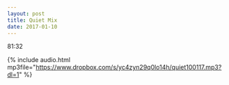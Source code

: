 ```yaml
---
layout: post
title: Quiet Mix
date: 2017-01-10
---
```


81:32

{% include audio.html mp3file="https://www.dropbox.com/s/yc4zyn29q0lo14h/quiet100117.mp3?dl=1" %}
